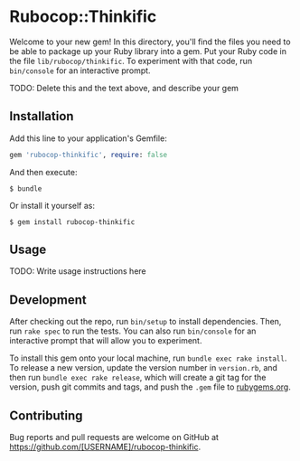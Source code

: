 # Rubocop::Thinkific

Welcome to your new gem! In this directory, you'll find the files you need to be able to package up your Ruby library into a gem. Put your Ruby code in the file `lib/rubocop/thinkific`. To experiment with that code, run `bin/console` for an interactive prompt.

TODO: Delete this and the text above, and describe your gem

## Installation

Add this line to your application's Gemfile:

```ruby
gem 'rubocop-thinkific', require: false
```

And then execute:

    $ bundle

Or install it yourself as:

    $ gem install rubocop-thinkific

## Usage

TODO: Write usage instructions here

## Development

After checking out the repo, run `bin/setup` to install dependencies. Then, run `rake spec` to run the tests. You can also run `bin/console` for an interactive prompt that will allow you to experiment.

To install this gem onto your local machine, run `bundle exec rake install`. To release a new version, update the version number in `version.rb`, and then run `bundle exec rake release`, which will create a git tag for the version, push git commits and tags, and push the `.gem` file to [rubygems.org](https://rubygems.org).

## Contributing

Bug reports and pull requests are welcome on GitHub at https://github.com/[USERNAME]/rubocop-thinkific.
